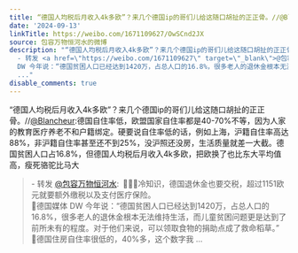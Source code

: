 ```yaml
---
title: “德国人均税后月收入4k多欧”？来几个德国ip的哥们儿给这随口胡扯的正正骨。//@Blancheur:德国自住率低，欧盟国家自住率都是40-70%不等，因为人家的教育医疗养...
date: '2024-09-13'
linkTitle: https://weibo.com/1671109627/OwSCnd2JX
source: 包容万物恒河水的微博
description: "“德国人均税后月收入4k多欧”？来几个德国ip的哥们儿给这随口胡扯的正正骨。//<a href=\"https://weibo.com/n/Blancheur\">@Blancheur</a>:德国自住率低，欧盟国家自住率都是40-70%不等，因为人家的教育医疗养老不和户籍绑定。硬要说自住率低的话，例如上海，沪籍自住率高达88%，非沪籍自住率甚至还不到25%，没沪照还没房，生活质量就差一大截。德国贫困人口占16.8%，但德国人均税后月收入4k多欧，把欧换了也比东大平均值高，瘦死骆驼比马大<br><blockquote>
  - 转发 <a href=\"https://weibo.com/1671109627\" target=\"_blank\">@包容万物恒河水</a>: \U0001F53B\U0001F1E9\U0001F1EA冷知识，德国退休金也要交税，超过1151欧元就要额外缴税以及支付医疗保险。<br>\U0001F53B德国媒体
  DW 今年说：“德国贫困人口已经达到1420万，占总人口的16.8%，很多老人的退休金根本无法维持生活，而儿童贫困问题更是达到了前所未有的程度。对于他们来说，可以领取食物的捐助点成了救命稻草。”<br>\U0001F53B德国住房自住率很低的，40%多，这个数字我
  ..."
disable_comments: true
---
```

“德国人均税后月收入4k多欧”？来几个德国ip的哥们儿给这随口胡扯的正正骨。//<a href="https://weibo.com/n/Blancheur">@Blancheur</a>:德国自住率低，欧盟国家自住率都是40-70%不等，因为人家的教育医疗养老不和户籍绑定。硬要说自住率低的话，例如上海，沪籍自住率高达88%，非沪籍自住率甚至还不到25%，没沪照还没房，生活质量就差一大截。德国贫困人口占16.8%，但德国人均税后月收入4k多欧，把欧换了也比东大平均值高，瘦死骆驼比马大<br><blockquote> - 转发 <a href="https://weibo.com/1671109627" target="_blank">@包容万物恒河水</a>: 🔻🇩🇪冷知识，德国退休金也要交税，超过1151欧元就要额外缴税以及支付医疗保险。<br>🔻德国媒体 DW 今年说：“德国贫困人口已经达到1420万，占总人口的16.8%，很多老人的退休金根本无法维持生活，而儿童贫困问题更是达到了前所未有的程度。对于他们来说，可以领取食物的捐助点成了救命稻草。”<br>🔻德国住房自住率很低的，40%多，这个数字我 ...